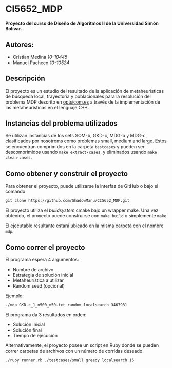# CI5652_MDP
**Proyecto del curso de Diseño de Algoritmos II de la Universidad Simón Bolívar.**

## Autores:
* Cristian Medina *10-10445*
* Manuel Pacheco *10-10524*

## Descripción
El proyecto es un estudio del resultado de la aplicación de metaheurísticas de
búsqueda local, trayectoria y poblacionales para la resolución del problema
MDP descrito en [optsicom.es](http://www.optsicom.es/mdp/) a través de la
implementación de las metaheurísticas en el lenguaje C++.

## Instancias del problema utilizados
Se utilizan instancias de los sets SOM-b, GKD-c, MDG-b y MDG-c, clasificados
por nosotroms como problemas small, medium and large. Estos se encuentran comprimidos
en la carpeta `testcases` y pueden ser descomprimidos usando `make extract-cases`,
y eliminados usando `make clean-cases`.

## Como obtener y construir el proyecto
Para obtener el proyecto, puede utilizarse la interfaz de GitHub o bajo el
comando

`git clone https://github.com/ShadowManu/CI5652_MDP.git`

El proyecto utiliza el *buildsystem* cmake bajo un wrapper make. Una vez
obtenido, el proyecto puede construirse con `make build` o simplemente `make`

El ejecutable resultante estará ubicado en la misma carpeta con el nombre `mdp`.

## Como correr el proyecto
El programa espera 4 argumentos:
* Nombre de archivo
* Estrategia de solución inicial
* Metaheurística a utilizar
* Random seed (opcional)

Ejemplo:

`./mdp GKD-c_1_n500_m50.txt random localsearch 3467981`

El programa da 3 resultados en orden:
* Solución inicial
* Solución final
* Tiempo de ejecución

Alternativamente, el proyecto posee un script en Ruby donde se pueden correr
carpetas de archivos con un número de corridas deseado.

`./ruby runner.rb ./testcases/small greedy localsearch 15`
